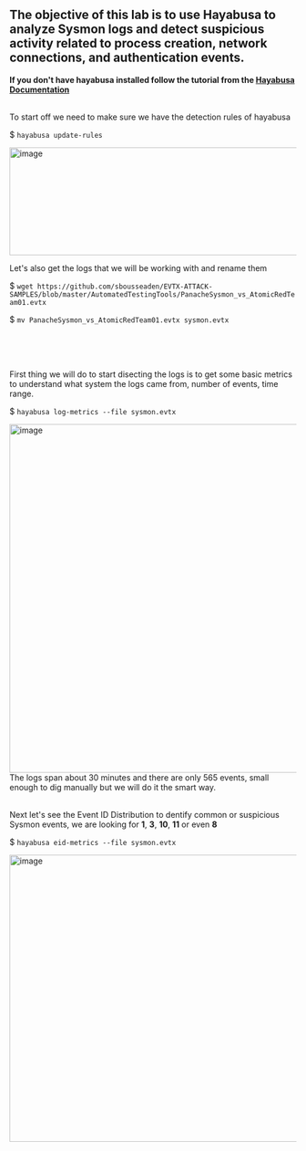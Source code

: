 ## The objective of this lab is to use Hayabusa to analyze Sysmon logs and detect suspicious activity related to process creation, network connections, and authentication events.

**If you don't have hayabusa installed follow the tutorial from the [Hayabusa Documentation](/courseFiles/tools/Hayabusa.md)**
<br><br>

To start off we need to make sure we have the detection rules of hayabusa

$ `hayabusa update-rules`

<img width="745" height="189" alt="image" src="https://github.com/user-attachments/assets/271348e7-8d88-4962-a761-798c01e173e3" />


Let's also get the logs that we will be working with and rename them

$ `wget https://github.com/sbousseaden/EVTX-ATTACK-SAMPLES/blob/master/AutomatedTestingTools/PanacheSysmon_vs_AtomicRedTeam01.evtx`

$ `mv PanacheSysmon_vs_AtomicRedTeam01.evtx sysmon.evtx`

<br><br><br>

First thing we will do to start disecting the logs is to get some basic metrics to understand what system the logs came from, number of events, time range.

$ `hayabusa log-metrics --file sysmon.evtx`

<img width="1917" height="611" alt="image" src="https://github.com/user-attachments/assets/473ad610-410e-4f82-b7bd-1f6310fc7437" />
The logs span about 30 minutes and there are only 565 events, small enough to dig manually but we will do it the smart way.<br><br>

Next let's see the Event ID Distribution to dentify common or suspicious Sysmon events, we are looking for **1**, **3**, **10**, **11** or even **8**

$ `hayabusa eid-metrics --file sysmon.evtx`

<img width="627" height="503" alt="image" src="https://github.com/user-attachments/assets/f8a12a53-889d-4dd3-af42-d992bf8ec41c" />





